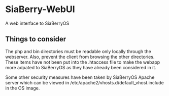 # SiaBerry-WebUI
A web interface to SiaBerryOS

## Things to consider
The php and bin directories must be readable only locally through the webserver.
Also, prevent the client from browsing the other directories. These items have not
been put into the .htaccess file to make the webapp more adpated to SiaBerryOS as
they have already been considered in it.

Some other security measures have been taken by SiaBerryOS Apache server which can be
viewed in /etc/apache2/vhosts.d/default_vhost.include in the OS image.
